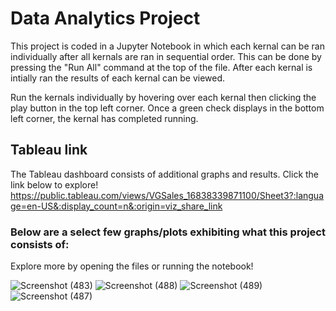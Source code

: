 # Data Analytics Project
This project is coded in a Jupyter Notebook in which each kernal can be ran individually after all kernals are ran in sequential order. This can be done by pressing the "Run All" command at the top of the file. After each kernal is intially ran the results of each kernal can be viewed.

Run the kernals individually by hovering over each kernal then clicking the play button in the top left corner. Once a green check displays in the bottom left corner, the kernal has completed running.

## Tableau link
The Tableau dashboard consists of additional graphs and results. Click the link below to explore!
https://public.tableau.com/views/VGSales_16838339871100/Sheet3?:language=en-US&:display_count=n&:origin=viz_share_link

### Below are a select few graphs/plots exhibiting what this project consists of:
Explore more by opening the files or running the notebook!

![Screenshot (483)](https://github.com/blwishom/Data_Analytics_Project/assets/79879124/3b817c32-561f-4e48-8674-3f78937c582c)
![Screenshot (488)](https://github.com/blwishom/Data_Analytics_Project/assets/79879124/7345ca85-3469-480d-9678-27a25681920d)
![Screenshot (489)](https://github.com/blwishom/Data_Analytics_Project/assets/79879124/e38625c6-78d8-4e1a-a5ad-d40cb2b589b5)
![Screenshot (487)](https://github.com/blwishom/Data_Analytics_Project/assets/79879124/192d05b5-4219-4b60-9e59-5b73f496dd79)
